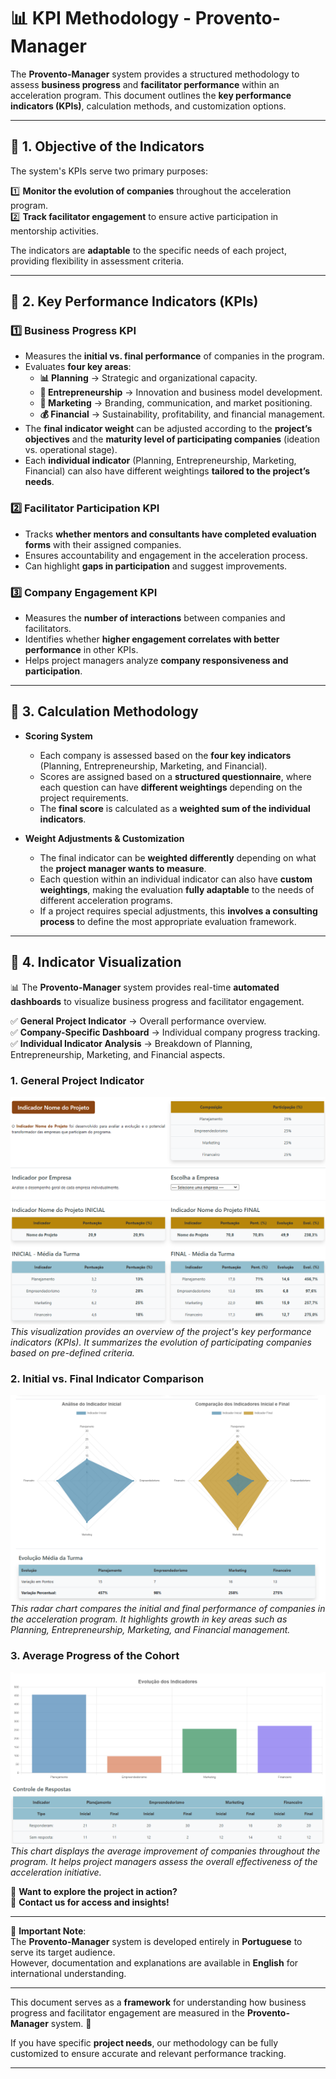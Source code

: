 # 📊 KPI Methodology - Provento-Manager

The **Provento-Manager** system provides a structured methodology to assess **business progress** and **facilitator performance** within an acceleration program. This document outlines the **key performance indicators (KPIs)**, calculation methods, and customization options.

---

## 📌 1. Objective of the Indicators

The system's KPIs serve two primary purposes:

1️⃣ **Monitor the evolution of companies** throughout the acceleration program.  
2️⃣ **Track facilitator engagement** to ensure active participation in mentorship activities.  

The indicators are **adaptable** to the specific needs of each project, providing flexibility in assessment criteria.

---

## 📌 2. Key Performance Indicators (KPIs)

### **1️⃣ Business Progress KPI**  
- Measures the **initial vs. final performance** of companies in the program.  
- Evaluates **four key areas**:  
  - **📊 Planning** → Strategic and organizational capacity.  
  - **🚀 Entrepreneurship** → Innovation and business model development.  
  - **📣 Marketing** → Branding, communication, and market positioning.  
  - **💰 Financial** → Sustainability, profitability, and financial management.  
- The **final indicator weight** can be adjusted according to the **project’s objectives** and the **maturity level of participating companies** (ideation vs. operational stage).  
- Each **individual indicator** (Planning, Entrepreneurship, Marketing, Financial) can also have different weightings **tailored to the project’s needs**.

### **2️⃣ Facilitator Participation KPI**  
- Tracks **whether mentors and consultants have completed evaluation forms** with their assigned companies.  
- Ensures accountability and engagement in the acceleration process.  
- Can highlight **gaps in participation** and suggest improvements.  

### **3️⃣ Company Engagement KPI**  
- Measures the **number of interactions** between companies and facilitators.  
- Identifies whether **higher engagement correlates with better performance** in other KPIs.  
- Helps project managers analyze **company responsiveness and participation**.  

---

## 📌 3. Calculation Methodology  

- **Scoring System**  
  - Each company is assessed based on the **four key indicators** (Planning, Entrepreneurship, Marketing, and Financial).  
  - Scores are assigned based on a **structured questionnaire**, where each question can have **different weightings** depending on the project requirements.  
  - The **final score** is calculated as a **weighted sum of the individual indicators**.  

- **Weight Adjustments & Customization**  
  - The final indicator can be **weighted differently** depending on what the **project manager wants to measure**.  
  - Each question within an individual indicator can also have **custom weightings**, making the evaluation **fully adaptable** to the needs of different acceleration programs.  
  - If a project requires special adjustments, this **involves a consulting process** to define the most appropriate evaluation framework.  

---

## 📌 4. Indicator Visualization  

📊 The **Provento-Manager** system provides real-time **automated dashboards** to visualize business progress and facilitator engagement.  

✅ **General Project Indicator** → Overall performance overview.  
✅ **Company-Specific Dashboard** → Individual company progress tracking.  
✅ **Individual Indicator Analysis** → Breakdown of Planning, Entrepreneurship, Marketing, and Financial aspects.  

### **1. General Project Indicator**
![General Project Indicator](docs/images/indicadores1_github.png)  
*This visualization provides an overview of the project's key performance indicators (KPIs). It summarizes the evolution of participating companies based on pre-defined criteria.*

### **2. Initial vs. Final Indicator Comparison**
![Initial vs. Final Comparison](docs/images/indicadores2_github.png)  
*This radar chart compares the initial and final performance of companies in the acceleration program. It highlights growth in key areas such as Planning, Entrepreneurship, Marketing, and Financial management.*

### **3. Average Progress of the Cohort**
![Average Progress](docs/images/indicadores3_github.png)  
*This chart displays the average improvement of companies throughout the program. It helps project managers assess the overall effectiveness of the acceleration initiative.*


🔎 **Want to explore the project in action?**  
📩 **Contact us for access and insights!**  

---

📌 **Important Note**:  
The **Provento-Manager** system is developed entirely in **Portuguese** to serve its target audience.  
However, documentation and explanations are available in **English** for international understanding.  

---

This document serves as a **framework** for understanding how business progress and facilitator engagement are measured in the **Provento-Manager** system. 🚀  

If you have specific **project needs**, our methodology can be fully customized to ensure accurate and relevant performance tracking.  

---
